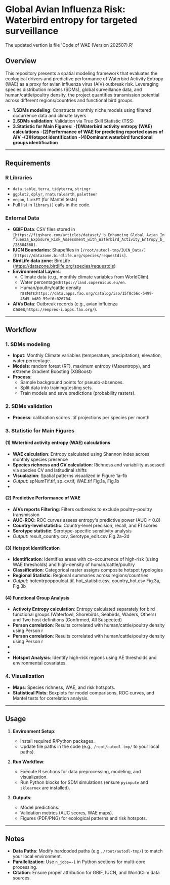 # Global Avian Influenza Risk: Waterbird entropy for targeted surveillance

The updated vertion is file 'Code of WAE (Version 202507).R'

## Overview
This repository presents a spatial modeling framework that evaluates the ecological drivers and predictive performance of Waterbird Activity Entropy (WAE) as a proxy for avian influenza virus (AIV) outbreak risk. Leveraging species distribution models (SDMs), global surveillance data, and human/cattle/poultry density, the project quantifies transmission potential across different regions/countries and functional bird groups.
- **1.SDMs modeling**: Constructs monthly niche models using filtered occurrence data and climate layers
- **2.SDMs validation**: Validation via True Skill Statistic (TSS)
- **3.Statistic for Main Figures**: 
  -**(1)Waterbird activity entropy (WAE) calculations**
  -**(2)Performance of WAE for predicting reported cases of AIV**
  -**(3)Hotspot identification**
  -**(4)Dominant waterbird functional groups identification**
---

## Requirements
### R Libraries
- `data.table`, `terra`, `tidyterra`, `stringr`
- `ggplot2`, `dplyr`, `rnaturalearth`, `paletteer`
- `vegan`, `linkET` (for Mantel tests)
- Full list in `library()` calls in the code.


### External Data
- **GBIF Data**: CSV files stored in `[https://figshare.com/articles/dataset/_b_Enhancing_Global_Avian_Influenza_Exposure_Risk_Assessment_with_Waterbird_Activity_Entropy_b_/28504868]`.
- **IUCN Boundaries**: Shapefiles in `[/root/autodl-tmp/IUCN_Data/](https://datazone.birdlife.org/species/requestdis]`.
- **BirdLife data zone**: BirdLife (https://datazone.birdlife.org/species/requestdis)
- **Environmental Layers**: 
  - Climate data (e.g., monthly climate variables from WorldClim).
  - Water percentage:`https://land.copernicus.eu/en`.
  - Human/poultry/cattle density rasters:`https://data.apps.fao.org/catalog/iso/15f8c56c-5499-45d5-bd89-59ef6c026704`.
- **AIVs Data**: Outbreak records (e.g., avian influenza cases,`https://empres-i.apps.fao.org/`).

---

## Workflow
### 1. SDMs modeling
- **Input**: Monthly Climate variables (temperature, precipitation), elevation, water percentage.
- **Models**: random forest (RF), maximum entropy (Maxentropy), and eXtreme Gradient Boosting (XGBoost)
- **Process**:
  - Sample background points for pseudo-absences.
  - Split data into training/testing sets.
  - Train models and save predictions (probability rasters).

### 2. SDMs validation
- **Process**: calibration scores .tif projections per species per month

### 3. Statistic for Main Figures
#### (1) Waterbird activity entropy (WAE) calculations
- **WAE calculation**: Entropy calculated using Shannon index across monthly species presence
- **Species richness and CV calculation**: Richness and variability assessed via species CV and latitudinal shifts
- **Visualazion**: Spatial patterns visualized in Figure 1a–1b
- *Output*: spNumTif.tif, sp_cv.tif, WAE.tif Fig.1a, Fig.1b
- 
#### (2) Predictive Performance of WAE
- **AIVs reports Filtering**: Filters outbreaks to exclude poultry–poultry transmission
- **AUC-ROC**: ROC curves assess entropy's predictive power (AUC ≥ 0.8)
- **Country-level statistic**: Country-level precision, recall, and F1 scores
- **Serotype statistic**: Serotype-specific sensitivity analysis
- *Output*: result_country.csv, Serotype_edit.csv Fig.2a–2d

#### (3) Hotspot Identification
- **Identification**: Identifies areas with co-occurrence of high-risk (using WAE thresholds) and high-density of human/cattle/poultry
- **Classification**: Categorical raster assigns composite hotspot typologies
- **Regional Statistic**: Regional summaries across regions/countries
- *Output*: hotentrpoppoulcat.tif, hot_statistic.csv, country_hot.csv Fig.3a, Fig.3b

#### (4) Functional Group Analysis
- **Activoty Entropy calculation**: Entropy calculated separately for bird functional groups (Waterfowl, Shorebirds, Seabirds, Waders, Others) and Two host definitions (Confirmed, All Suspected)
- **Person correlation**: Results correlated with human/cattle/poultry density using Person r
- **Person correlation**: Results correlated with human/cattle/poultry density using Person r
- 
- 
- **Hotspot Analysis**: Identify high-risk regions using AE thresholds and environmental covariates.

### 4. Visualization
- **Maps**: Species richness, WAE, and risk hotspots.
- **Statistical Plots**: Boxplots for model comparisons, ROC curves, and Mantel tests for correlation analysis.


---

## Usage
1. **Environment Setup**:
   - Install required R/Python packages.
   - Update file paths in the code (e.g., `/root/autodl-tmp/` to your local paths).

2. **Run Workflow**:
   - Execute R sections for data preprocessing, modeling, and visualization.
   - Run Python blocks for SDM simulations (ensure `pyimpute` and `sklearnex` are installed).

3. **Outputs**:
   - Model predictions.
   - Validation metrics (AUC scores, WAE maps).
   - Figures (PDF/PNG) for ecological patterns and risk hotspots.

---

## Notes
- **Data Paths**: Modify hardcoded paths (e.g., `/root/autodl-tmp/`) to match your local environment.
- **Parallelization**: Use `n_jobs=-1` in Python sections for multi-core processing.
- **Citation**: Ensure proper attribution for GBIF, IUCN, and WorldClim data sources.



